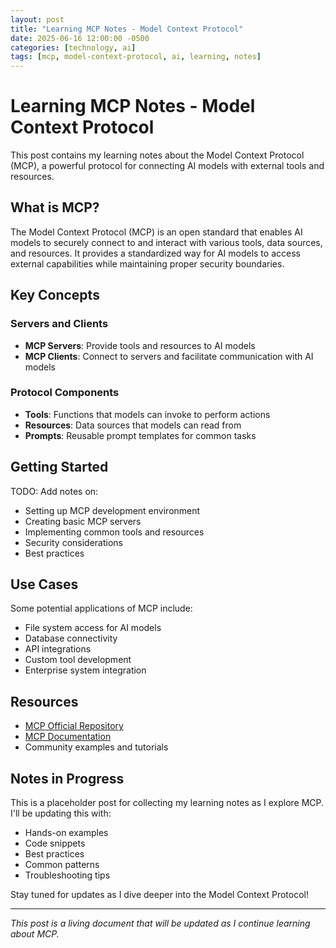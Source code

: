 ```yaml
---
layout: post
title: "Learning MCP Notes - Model Context Protocol"
date: 2025-06-16 12:00:00 -0500
categories: [technology, ai]
tags: [mcp, model-context-protocol, ai, learning, notes]
---
```


# Learning MCP Notes - Model Context Protocol

This post contains my learning notes about the Model Context Protocol (MCP), a powerful protocol for connecting AI models with external tools and resources.

## What is MCP?

The Model Context Protocol (MCP) is an open standard that enables AI models to securely connect to and interact with various tools, data sources, and resources. It provides a standardized way for AI models to access external capabilities while maintaining proper security boundaries.

## Key Concepts

### Servers and Clients
- **MCP Servers**: Provide tools and resources to AI models
- **MCP Clients**: Connect to servers and facilitate communication with AI models

### Protocol Components
- **Tools**: Functions that models can invoke to perform actions
- **Resources**: Data sources that models can read from
- **Prompts**: Reusable prompt templates for common tasks

## Getting Started

TODO: Add notes on:
- Setting up MCP development environment
- Creating basic MCP servers
- Implementing common tools and resources
- Security considerations
- Best practices

## Use Cases

Some potential applications of MCP include:
- File system access for AI models
- Database connectivity
- API integrations
- Custom tool development
- Enterprise system integration

## Resources

- [MCP Official Repository](https://github.com/modelcontextprotocol/python-sdk)
- [MCP Documentation](https://modelcontextprotocol.io/)
- Community examples and tutorials

## Notes in Progress

This is a placeholder post for collecting my learning notes as I explore MCP. I'll be updating this with:

- Hands-on examples
- Code snippets
- Best practices
- Common patterns
- Troubleshooting tips

Stay tuned for updates as I dive deeper into the Model Context Protocol!

---

*This post is a living document that will be updated as I continue learning about MCP.* 